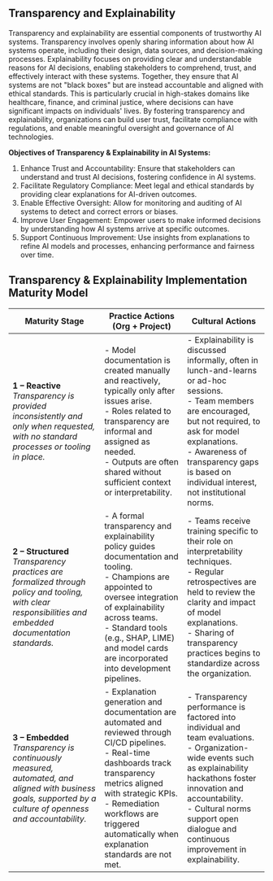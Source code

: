 ## Transparency and Explainability
Transparency and explainability are essential components of trustworthy AI systems. Transparency involves openly sharing information about how AI systems operate, including their design, data sources, and decision-making processes. Explainability focuses on providing clear and understandable reasons for AI decisions, enabling stakeholders to comprehend, trust, and effectively interact with these systems. Together, they ensure that AI systems are not "black boxes" but are instead accountable and aligned with ethical standards. This is particularly crucial in high-stakes domains like healthcare, finance, and criminal justice, where decisions can have significant impacts on individuals' lives. By fostering transparency and explainability, organizations can build user trust, facilitate compliance with regulations, and enable meaningful oversight and governance of AI technologies.​

**Objectives of Transparency & Explainability in AI Systems:**

1) Enhance Trust and Accountability: Ensure that stakeholders can understand and trust AI decisions, fostering confidence in AI systems.​
2) Facilitate Regulatory Compliance: Meet legal and ethical standards by providing clear explanations for AI-driven outcomes.​
3) Enable Effective Oversight: Allow for monitoring and auditing of AI systems to detect and correct errors or biases.​
4) Improve User Engagement: Empower users to make informed decisions by understanding how AI systems arrive at specific outcomes.​
5) Support Continuous Improvement: Use insights from explanations to refine AI models and processes, enhancing performance and fairness over time.​


## Transparency & Explainability Implementation Maturity Model

| **Maturity Stage** | **Practice Actions (Org + Project)** | **Cultural Actions** |
|--------------------|--------------------------------------|----------------------|
| **1 – Reactive**  <br> _Transparency is provided inconsistently and only when requested, with no standard processes or tooling in place._ | - Model documentation is created manually and reactively, typically only after issues arise. <br> - Roles related to transparency are informal and assigned as needed. <br> - Outputs are often shared without sufficient context or interpretability. | - Explainability is discussed informally, often in lunch-and-learns or ad-hoc sessions. <br> - Team members are encouraged, but not required, to ask for model explanations. <br> - Awareness of transparency gaps is based on individual interest, not institutional norms. |
| **2 – Structured**  <br> _Transparency practices are formalized through policy and tooling, with clear responsibilities and embedded documentation standards._ | - A formal transparency and explainability policy guides documentation and tooling. <br> - Champions are appointed to oversee integration of explainability across teams. <br> - Standard tools (e.g., SHAP, LIME) and model cards are incorporated into development pipelines. | - Teams receive training specific to their role on interpretability techniques. <br> - Regular retrospectives are held to review the clarity and impact of model explanations. <br> - Sharing of transparency practices begins to standardize across the organization. |
| **3 – Embedded**  <br> _Transparency is continuously measured, automated, and aligned with business goals, supported by a culture of openness and accountability._ | - Explanation generation and documentation are automated and reviewed through CI/CD pipelines. <br> - Real-time dashboards track transparency metrics aligned with strategic KPIs. <br> - Remediation workflows are triggered automatically when explanation standards are not met. | - Transparency performance is factored into individual and team evaluations. <br> - Organization-wide events such as explainability hackathons foster innovation and accountability. <br> - Cultural norms support open dialogue and continuous improvement in explainability. |
